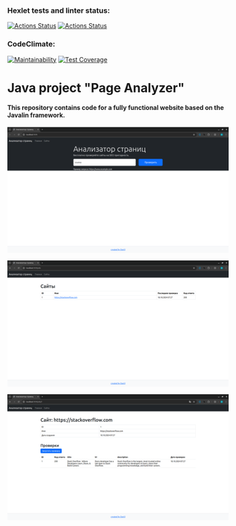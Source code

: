 ### Hexlet tests and linter status:
[![Actions Status](https://github.com/Sardakov/java-project-72/actions/workflows/hexlet-check.yml/badge.svg)](https://github.com/Sardakov/java-project-72/actions)
[![Actions Status](https://github.com/Sardakov/java-project-72//actions/workflows/main.yml/badge.svg)](https://github.com/Sardakov/java-project-72/actions)
### CodeClimate:
[![Maintainability](https://api.codeclimate.com/v1/badges/512e45751e25d5abcf5b/maintainability)](https://codeclimate.com/github/Sardakov/java-project-72/maintainability)
[![Test Coverage](https://api.codeclimate.com/v1/badges/512e45751e25d5abcf5b/test_coverage)](https://codeclimate.com/github/Sardakov/java-project-72/test_coverage)

# Java project "Page Analyzer"
#### This repository contains code for a fully functional website based on the Javalin framework.

![main.png](img/main.png)

![urls.png](/img/urls.png)

![url.png](/img/url.png)